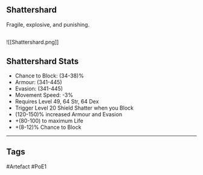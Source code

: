 ## Shattershard
Fragile, explosive, and punishing.
##
![[Shattershard.png]]
## Shattershard Stats
- Chance to Block: (34-38)%
- Armour: (341-445)
- Evasion: (341-445)
- Movement Speed: -3%
- Requires Level 49, 64 Str, 64 Dex
- Trigger Level 20 Shield Shatter when you Block
- (120-150)% increased Armour and Evasion
- +(80-100) to maximum Life
- +(8-12)% Chance to Block


---
## Tags
#Artefact
#PoE1